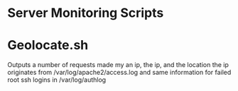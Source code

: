 # Server Monitoring Scripts

# Geolocate.sh  
Outputs a number of requests made my an ip, the ip, and the location the ip originates from /var/log/apache2/access.log and same information for failed root ssh logins in /var/log/authlog
